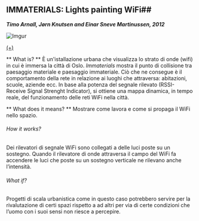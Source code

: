 ## IMMATERIALS: Lights painting WiFi##
**_Timo Arnall, Jørn Knutsen and Einar Sneve Martinussen, 2012_**

![Imgur](http://i.imgur.com/kccJrGA.jpg)

[(+)](https://vimeo.com/20412632)

** What is? **
È un'istallazione urbana che visualizza lo strato di onde (wifi) in cui è immersa la città di Oslo. _Immaterials_ mostra il punto di collisione tra paesaggio materiale e paesaggio immateriale. Ciò che ne consegue è il comportamento della rete in relazione ai luoghi che attraversa: abitazioni, scuole, aziende ecc. In base alla potenza del segnale rilevato (RSSI- Receive Signal Strenght Indicator), si ottiene una mappa dinamica, in tempo reale, del funzionamento delle reti WiFi nella città.

** What does it means?  **
Mostrare come lavora e come si propaga il WiFi nello spazio.

<h6> How it works?  </h6>
<p> Dei rilevatori di segnale WiFi sono collegati a delle luci poste su un sostegno. Quando il rilevatore di onde attraversa 
il campo del WiFi fa accendere le luci che poste su un sostegno verticale ne rilevano anche l’intensità. </p>

<h6> What if?  </h6>
<p> Progetti di scala urbanistica come in questo caso potrebbero servire per la rivalutazione di certi spazi rispetto a 
ad altri per via di certe condizioni che l’uomo con i suoi sensi non riesce a percepire. </p>

